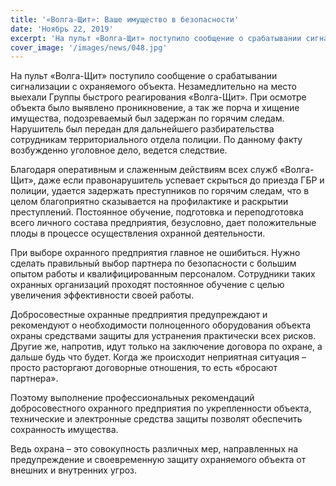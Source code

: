 ```yaml
---
title: '«Волга-Щит»: Ваше имущество в безопасности'
date: 'Ноябрь 22, 2019'
excerpt: 'На пульт «Волга-Щит» поступило сообщение о срабатывании сигнализации с охраняемого объекта. Незамедлительно на место выехали Группы быстрого реагирования «Волга-Щит».'
cover_image: '/images/news/048.jpg'
---
```


На пульт «Волга-Щит» поступило сообщение о срабатывании сигнализации с охраняемого объекта. Незамедлительно на место выехали Группы быстрого реагирования «Волга-Щит». При осмотре объекта было выявлено проникновение, а так же порча и хищение имущества, подозреваемый был задержан по горячим следам. Нарушитель был передан для дальнейшего разбирательства сотрудникам территориального отдела полиции. По данному факту возбужденно уголовное дело, ведется следствие.

Благодаря оперативным и слаженным действиям всех служб «Волга-Щит», даже если правонарушитель успевает скрыться до приезда ГБР и полиции, удается задержать преступников по горячим следам, что в целом благоприятно сказывается на профилактике и раскрытии преступлений. Постоянное обучение, подготовка и переподготовка всего личного состава предприятия, безусловно, дает положительные плоды в процессе осуществления охранной деятельности.

При выборе охранного предприятия главное не ошибиться. Нужно сделать правильный выбор партнера по безопасности с большим опытом работы и квалифицированным персоналом. Сотрудники таких охранных организаций проходят постоянное обучение с целью увеличения эффективности своей работы.

Добросовестные охранные предприятия предупреждают и рекомендуют о необходимости полноценного оборудования объекта охраны средствами защиты для устранения практически всех рисков. Другие же, напротив, идут только на заключение договора по охране, а дальше будь что будет. Когда же происходит неприятная ситуация – просто расторгают договорные отношения, то есть «бросают партнера».

Поэтому выполнение профессиональных рекомендаций добросовестного охранного предприятия по укрепленности объекта, технические и электронные средства защиты позволят обеспечить сохранность имущества.

Ведь охрана – это совокупность различных мер, направленных на предупреждение и своевременную защиту охраняемого объекта от внешних и внутренних угроз.
